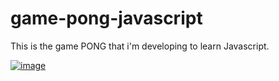 # game-pong-javascript
This is the game PONG that i'm developing to learn Javascript.

<a href="https://fernandomontanari.github.io/game-pong-javascript/">![image](https://user-images.githubusercontent.com/25597840/217894803-73e12c61-75f6-46c7-8836-03e63dc3ce17.png)</a>
